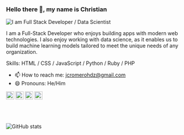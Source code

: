 ### Hello there 👋, my name is Christian

![I am Full Stack Developer / Data Scientist](https://www.codelikethewind.org/content/images/size/w1200/2022/05/hello_world.png)

I am a Full-Stack Developer who enjoys building apps with modern web technologies. I also enjoy working with data science, as it enables us to build machine learning models tailored to meet the unique needs of any organization.

Skills: HTML / CSS / JavaScript / Python / Ruby / PHP

- 📫 How to reach me: jcromerohdz@gmail.com 
- 😄 Pronouns: He/Him 


[<img src='https://cdn.jsdelivr.net/npm/simple-icons@3.0.1/icons/github.svg' alt='github' height='22'>](https://github.com/jcromerohdz)  [<img src='https://cdn.jsdelivr.net/npm/simple-icons@3.0.1/icons/linkedin.svg' alt='linkedin' height='22'>](https://www.linkedin.com/in/christian-romero-5bb378ba) [<img src='https://cdn.jsdelivr.net/npm/simple-icons@3.0.1/icons/twitter.svg' alt='twitter' height='22'>](https://github.com/jcromerohdz)  [<img src='https://cdn.jsdelivr.net/npm/simple-icons@3.0.1/icons/icloud.svg' alt='website' height='22'>](https://jcromero.netlify.app/)  

<br />


<br />

![GitHub stats](https://github-readme-stats.vercel.app/api?username=jcromerohdz&show_icons=true)  
 
